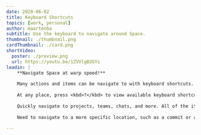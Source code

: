 ```yaml
---
date: 2020-06-02
title: Keyboard Shortcuts
topics: [work, personal]
author: maartenba
subtitle: Use the keyboard to navigate around Space.
thumbnail: ./thumbnail.png
cardThumbnail: ./card.png
shortVideo:
  poster: ./preview.png
  url: https://youtu.be/1ZVVlgB2GYs
leadin: |
    **Navigate Space at warp speed!**
    
    Many actions and items can be navigate to with keyboard shortcuts.
    
    At any place, press <kbd>?</kbd> to view available keyboard shortcuts. For navigation, we can press <kbd>G</kbd> (for *Go*), followed by another letter.
    
    Quickly navigate to projects, teams, chats, and more. All of the items in Space are at your fingertips.
    
    Need to navigate to a more specific location, such as a commit or a colleague's profile page? Check the [Go to Anything tips](/space/guide/playlists/go-to-anything-tips/).
    
---
```

